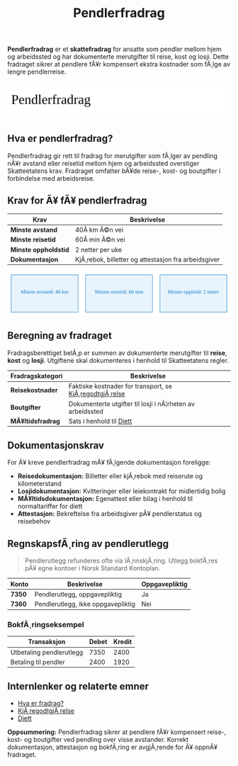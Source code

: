 ﻿---
title: "Pendlerfradrag"
meta_title: "Pendlerfradrag"
meta_description: '**Pendlerfradrag** er et **skattefradrag** for ansatte som pendler mellom hjem og arbeidssted og har dokumenterte merutgifter til reise, kost og losji. Dette fr...'
slug: pendlerfradrag
type: blog
layout: pages/single
---

**Pendlerfradrag** er et **skattefradrag** for ansatte som pendler mellom hjem og arbeidssted og har dokumenterte merutgifter til reise, kost og losji. Dette fradraget sikrer at pendlere fÃ¥r kompensert ekstra kostnader som fÃ¸lge av lengre pendlerreise.

![Oversikt over Pendlerfradrag](pendlerfradrag-image.svg)

## Hva er pendlerfradrag?

Pendlerfradrag gir rett til fradrag for merutgifter som fÃ¸lger av pendling nÃ¥r avstand eller reisetid mellom hjem og arbeidssted overstiger Skatteetatens krav. Fradraget omfatter bÃ¥de reise-, kost- og boutgifter i forbindelse med arbeidsreise.

## Krav for Ã¥ fÃ¥ pendlerfradrag

| Krav               | Beskrivelse                                         |
|--------------------|-----------------------------------------------------|
| **Minste avstand** | 40Â km Ã©n vei                                        |
| **Minste reisetid**| 60Â min Ã©n vei                                       |
| **Minste oppholdstid** | 2 netter per uke                                 |
| **Dokumentasjon**  | KjÃ¸rebok, billetter og attestasjon fra arbeidsgiver |

![Krav for Pendlerfradrag](pendlerfradrag-satser.svg)

## Beregning av fradraget

Fradragsberettiget belÃ¸p er summen av dokumenterte merutgifter til **reise**, **kost** og **losji**. Utgiftene skal dokumenteres i henhold til Skatteetatens regler.

| Fradragskategori | Beskrivelse                                                                    |
|------------------|--------------------------------------------------------------------------------|
| **Reisekostnader**| Faktiske kostnader for transport, se [KjÃ¸regodtgjÃ¸relse](/blogs/regnskap/kjoregodtgjorelse "KjÃ¸regodtgjÃ¸relse i regnskap: Guide til satser, regler og dokumentasjon") |
| **Boutgifter**    | Dokumenterte utgifter til losji i nÃ¦rheten av arbeidssted                     |
| **MÃ¥ltidsfradrag**| Sats i henhold til [Diett](/blogs/regnskap/diett "Diett i regnskap: Guide til normaltariffer, regler og regnskapsfÃ¸ring")         |

## Dokumentasjonskrav

For Ã¥ kreve pendlerfradrag mÃ¥ fÃ¸lgende dokumentasjon foreligge:

* **Reisedokumentasjon:** Billetter eller kjÃ¸rebok med reiserute og kilometerstand
* **Losjidokumentasjon:** Kvitteringer eller leiekontrakt for midlertidig bolig
* **MÃ¥ltidsdokumentasjon:** Egenattest eller bilag i henhold til normaltariffer for diett
* **Attestasjon:** Bekreftelse fra arbeidsgiver pÃ¥ pendlerstatus og reisebehov

## RegnskapsfÃ¸ring av pendlerutlegg

> Pendlerutlegg refunderes ofte via lÃ¸nnskjÃ¸ring. Utlegg bokfÃ¸res pÃ¥ egne kontoer i Norsk Standard Kontoplan.

| Konto    | Beskrivelse                       | Oppgavepliktig |
|----------|-----------------------------------|----------------|
| **7350** | Pendlerutlegg, oppgavepliktig     | Ja             |
| **7360** | Pendlerutlegg, ikke oppgavepliktig| Nei            |

### BokfÃ¸ringseksempel

| Transaksjon                      | Debet                         | Kredit                       |
|----------------------------------|-------------------------------|------------------------------|
| Utbetaling pendlerutlegg         | 7350                          | 2400                         |
| Betaling til pendler             | 2400                          | 1920                         |

## Internlenker og relaterte emner

* [Hva er fradrag?](/blogs/regnskap/hva-er-fradrag "Hva er fradrag i regnskap? Komplett Guide til Skattefradrag og RegnskapsfÃ¸ring")
* [KjÃ¸regodtgjÃ¸relse](/blogs/regnskap/kjoregodtgjorelse "KjÃ¸regodtgjÃ¸relse i regnskap: Guide til satser, regler og dokumentasjon")
* [Diett](/blogs/regnskap/diett "Diett i regnskap: Guide til normaltariffer, regler og regnskapsfÃ¸ring")

**Oppsummering:** Pendlerfradrag sikrer at pendlere fÃ¥r kompensert reise-, kost- og boutgifter ved pendling over visse avstander. Korrekt dokumentasjon, attestasjon og bokfÃ¸ring er avgjÃ¸rende for Ã¥ oppnÃ¥ fradraget.
